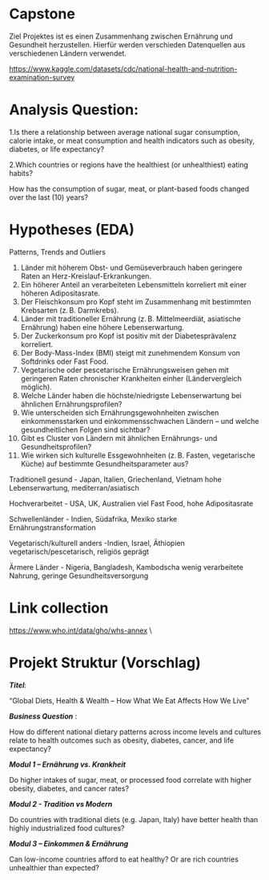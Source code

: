 # Capstone

Ziel Projektes ist es einen Zusammenhang zwischen Ernährung und Gesundheit herzustellen. Hierfür werden verschieden Datenquellen aus verschiedenen Ländern verwendet.

https://www.kaggle.com/datasets/cdc/national-health-and-nutrition-examination-survey


# Analysis Question:
1.Is there a relationship between average national sugar consumption, calorie intake, or meat consumption and health indicators such as obesity, diabetes, or life expectancy?

2.Which countries or regions have the healthiest (or unhealthiest) eating habits?

How has the consumption of sugar, meat, or plant-based foods changed over the last (10) years?


# Hypotheses (EDA)
Patterns, Trends and Outliers 
1. Länder mit höherem Obst- und Gemüseverbrauch haben geringere Raten an Herz-Kreislauf-Erkrankungen.
2. Ein höherer Anteil an verarbeiteten Lebensmitteln korreliert mit einer höheren Adipositasrate.
3. Der Fleischkonsum pro Kopf steht im Zusammenhang mit bestimmten Krebsarten (z. B. Darmkrebs).
4. Länder mit traditioneller Ernährung (z. B. Mittelmeerdiät, asiatische Ernährung) haben eine höhere Lebenserwartung.
5. Der Zuckerkonsum pro Kopf ist positiv mit der Diabetesprävalenz korreliert.
6. Der Body-Mass-Index (BMI) steigt mit zunehmendem Konsum von Softdrinks oder Fast Food.
7.  Vegetarische oder pescetarische Ernährungsweisen gehen mit geringeren Raten chronischer Krankheiten einher (Ländervergleich möglich).
8. Welche Länder haben die höchste/niedrigste Lebenserwartung bei ähnlichen Ernährungsprofilen?
9. Wie unterscheiden sich Ernährungsgewohnheiten zwischen einkommensstarken und einkommensschwachen Ländern – und welche gesundheitlichen Folgen sind sichtbar?
10. Gibt es Cluster von Ländern mit ähnlichen Ernährungs- und Gesundheitsprofilen?
11. Wie wirken sich kulturelle Essgewohnheiten (z. B. Fasten, vegetarische Küche) auf bestimmte Gesundheitsparameter aus?




Traditionell gesund -	Japan, Italien, Griechenland, Vietnam	hohe Lebenserwartung, mediterran/asiatisch

Hochverarbeitet - USA, UK, Australien	viel Fast Food, hohe Adipositasrate

Schwellenländer - 	Indien, Südafrika, Mexiko	starke Ernährungstransformation

Vegetarisch/kulturell anders -Indien, Israel, Äthiopien	vegetarisch/pescetarisch, religiös geprägt

Ärmere Länder -	Nigeria, Bangladesh, Kambodscha	wenig verarbeitete Nahrung, geringe Gesundheitsversorgung



# Link collection

https://www.who.int/data/gho/whs-annex \


# Projekt Struktur (Vorschlag)

___Titel___:

“Global Diets, Health & Wealth – How What We Eat Affects How We Live”


___Business Question___ :

How do different national dietary patterns across income levels and cultures relate to health outcomes such as obesity, diabetes, cancer, and life expectancy?


___Modul 1 – Ernährung vs. Krankheit___

Do higher intakes of sugar, meat, or processed food correlate with higher obesity, diabetes, and cancer rates?

___Modul 2 - Tradition vs Modern___


Do countries with traditional diets (e.g. Japan, Italy) have better health than highly industrialized food cultures?


___Modul 3 – Einkommen & Ernährung___

Can low-income countries afford to eat healthy? Or are rich countries unhealthier than expected?


